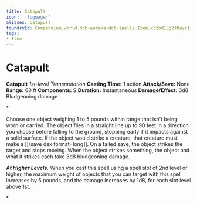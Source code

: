```yaml
---
title: Catapult
icon: ':luggage:'
aliases: Catapult
foundryId: Compendium.world.ddb-eureka-ddb-spells.Item.x3zbd1Lg2fOaysIi
tags:
- Item
---
```


# Catapult

**Catapult**
_1st-level Transmutation_
**Casting Time:** 1 action
**Attack/Save:** None
**Range:** 60 ft
**Components:** S
**Duration:** Instantaneous
**Damage/Effect:** 3d8 Bludgeoning damage

*<p>Choose one object weighing 1 to 5 pounds within range that isn’t being worn or carried. The object flies in a straight line up to 90 feet in a direction you choose before falling to the ground, stopping early if it impacts against a solid surface. If the object would strike a creature, that creature must make a [[/save dex format=long]]. On a failed save, the object strikes the target and stops moving. When the object strikes something, the object and what it strikes each take 3d8 bludgeoning damage.

*****At Higher Levels.***** When you cast this spell using a spell slot of 2nd level or higher, the maximum weight of objects that you can target with this spell increases by 5 pounds, and the damage increases by 1d8, for each slot level above 1st.</p>*